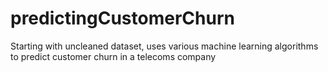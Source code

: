 # predictingCustomerChurn
Starting with uncleaned dataset, uses various machine learning algorithms to predict customer churn in a telecoms company
